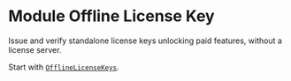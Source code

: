 # Module Offline License Key

Issue and verify standalone license keys unlocking paid features, without a license server.

Start with <a href="-offline%20-license%20-key/ua.com.radiokot.license/-offline-license-keys/index.html">`OfflineLicenseKeys`</a>.